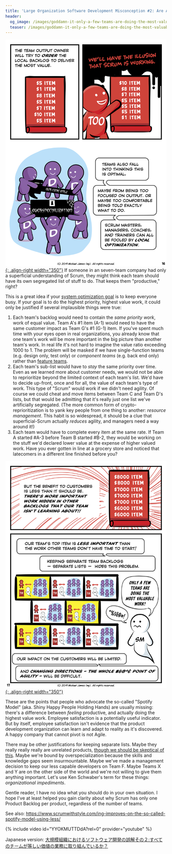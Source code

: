 ```yaml
---
title: 'Large Organization Software Development Misconception #2: Are All Teams Working On Equal Value Stuff?'
header:
  og_image: /images/goddamn-it-only-a-few-teams-are-doing-the-most-valuable-work.png
  teaser: /images/goddamn-it-only-a-few-teams-are-doing-the-most-valuable-work.png
---
```


[![Product Owner Misconceptions Page 16](../images/page-16.png){: .align-right width="350"}](/Why-Scrum-Isnt-Making-Your-Company-Very-Agile/)
If someone in an seven-team company had only a superficial understanding of Scrum, they might think each team should have its own segregated list of stuff to do.  That keeps them "productive," right?

This is a great idea if your [system optimization goal](/you-wont-change-your-organization-without-an-optimization-goal) is to keep everyone busy.  If your goal is to do the highest priority, highest value work, it could only be justified if several implausible things were true:

1. Each team's backlog would need to contain the *same priority work*, work of equal value.  Team A's #1 item (A-1) would need to have the same customer impact as Team G's #1 (G-1) item.  If you've spent much time with your eyes open in real organizations, you already know that one team's work will be more important in the big picture than another team's work.  In real life it's not hard to imagine the value ratio exceeding 1000 to 1.  The problem will be masked if we have single-function teams (e.g. design only, test only) or *component teams* (e.g. back end only) rather than [feature teams](https://less.works/less/structure/feature-teams.html).
2. Each team's sub-list would have to *stay* the same priority over time.  Even as we learned more about customer needs, we would not be able to reprioritize beyond the limited context of each team's list.  We'd have to decide up-front, once and for all, the value of each team's type of work.  This type of "Scrum" would work if we didn't need agility.  Of course we could cheat and move items between Team C and Team D's lists, but that would be admitting that it's really just one list we've artificially segregated.  (The more common form of crypto-reprioritization is to yank key people from one thing to another: *resource management*.  This habit is so widespread, it should be a clue that superficial-Scrum actually *reduces* agility, and managers need a way around it!)
3. Each team would have to complete every item at the same rate.  If Team A started #A-3 before Team B started #B-2, they would be working on the stuff we'd declared lower value at the expense of higher valued work.  Have you ever gotten in line at a grocery store and noticed that latecomers in a different line finished before you?  

[![Product Owner Misconceptions Page 17](../images/page-17.png){: .align-right width="350"}](/Why-Scrum-Isnt-Making-Your-Company-Very-Agile/)

These are the points that people who advocate the so-called "Spotify Model" (aka. Shiny Happy People Holding Hands) are usually missing: there's a difference between *feeling* productive, and actually doing the highest value work.  Employee satisfaction is a potentially useful indicator.  But by itself, employee satisfaction isn't evidence that the product development organization can learn and adapt to reality as it's discovered.  A happy company that cannot pivot is not Agile.

There may be other justifications for keeping separate lists.  Maybe they really really really are unrelated products, [though we should be skeptical of this](https://less.works/less/framework/product.html).  Maybe we're bound by overspecialization because the skills and knowledge gaps seem insurmountable.  Maybe we've made a management decision to keep our less capable developers on Team F.  Maybe Teams X and Y are on the other side of the world and we're not willing to give them anything important.  Let's use Ken Schwaber's term for these things: *organizational impediments*.

Gentle reader, I have no idea what you should do in your own situation.  I hope I've at least helped you gain clarity about why Scrum has only one Product Backlog per product, regardless of the number of teams.

See also: <https://www.scrumwithstyle.com/ing-improves-on-the-so-called-spotify-model-using-less/>

{% include video id="YYOKMUTTDdA?rel=0" provider="youtube" %}

Japanese version: [大規模組織におけるソフトウェア開発の誤解その２:すべてのチームが等しい価値の業務に取り組んでいるか？](https://scrummaster.jp/misconception-2-all-teams-are-working-on-equal-value-jp/)

